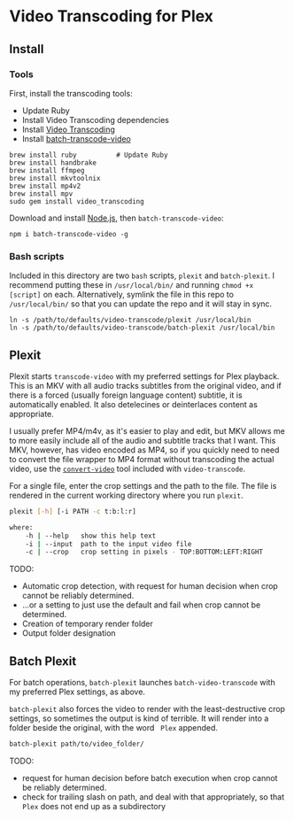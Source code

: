 # Video Transcoding for Plex

## Install

### Tools

First, install the transcoding tools:

- Update Ruby
- Install Video Transcoding dependencies
- Install [Video Transcoding](https://github.com/donmelton/video_transcoding)
- Install [batch-transcode-video](https://github.com/nwronski/batch-transcode-video)

```
brew install ruby          # Update Ruby
brew install handbrake
brew install ffmpeg
brew install mkvtoolnix
brew install mp4v2
brew install mpv
sudo gem install video_transcoding
```

Download and install [Node.js](https://nodejs.org/en/), then `batch-transcode-video`:

```
npm i batch-transcode-video -g
```

### Bash scripts

Included in this directory are two `bash` scripts, `plexit` and `batch-plexit`. I recommend putting these in `/usr/local/bin/` and running `chmod +x [script]` on each. Alternatively, symlink the file in this repo to `/usr/local/bin/` so that you can update the repo and it will stay in sync.

```
ln -s /path/to/defaults/video-transcode/plexit /usr/local/bin
ln -s /path/to/defaults/video-transcode/batch-plexit /usr/local/bin
```

## Plexit

Plexit starts `transcode-video` with my preferred settings for Plex playback. This is an MKV with all audio tracks subtitles from the original video, and if there is a forced (usually foreign language content) subtitle, it is automatically enabled. It also detelecines or deinterlaces content as appropriate.

I usually prefer MP4/m4v, as it's easier to play and edit, but MKV allows me to more easily include all of the audio and subtitle tracks that I want. This MKV, however, has video encoded as MP4, so if you quickly need to need to convert the file wrapper to MP4 format without transcoding the actual video, use the [`convert-video`](https://github.com/donmelton/video_transcoding#why-convert-video) tool included with `video-transcode`.

For a single file, enter the crop settings and the path to the file. The file is rendered in the current working directory where you run `plexit`.

```bash
plexit [-h] [-i PATH -c t:b:l:r]

where:
    -h | --help   show this help text
    -i | --input  path to the input video file
    -c | --crop   crop setting in pixels - TOP:BOTTOM:LEFT:RIGHT
```

TODO:

- Automatic crop detection, with request for human decision when crop cannot be reliably determined.
- ...or a setting to just use the default and fail when crop cannot be determined.
- Creation of temporary render folder
- Output folder designation

## Batch Plexit

For batch operations, `batch-plexit` launches `batch-video-transcode` with my preferred Plex settings, as above.

`batch-plexit` also forces the video to render with the least-destructive crop settings, so sometimes the output is kind of terrible. It will render into a folder beside the original, with the word ` Plex` appended.

```bash
batch-plexit path/to/video_folder/
```

TODO:
- request for human decision before batch execution when crop cannot be reliably determined.
- check for trailing slash on path, and deal with that appropriately, so that `Plex` does not end up as a subdirectory
